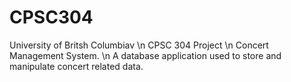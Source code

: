 # CPSC304
University of Britsh Columbiav \n
CPSC 304 Project \n
Concert Management System. \n
A database application used to store and manipulate concert related data.
